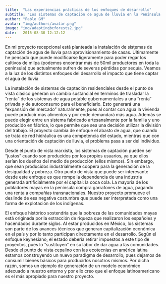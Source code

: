 ```yaml
---
title:  "Las experiencias prácticas de los enfoques de desarrollo"
subtitle: "Los sistemas de captación de agua de lluvia en la Península de Yucatán"
author: "Pablo GM"
avatar: "img/authors/avatar.png"
image: "img/adaptingbcforests2.jpg"
date:   2015-08-30 12:12:12
---
```


En mi proyecto recepcional está planteada la instalación de sistemas de captación de agua de lluvia para aprovisionamiento de casas. Últimamente he pensado que puede modificarse ligeramente para poder regar los cultivos de milpa (podemos encontrar más de 50mil productores en toda la península) que actualmente sufren de severas pérdidas por sequía.
Veamos a la luz de los distintos enfoques del desarrollo el impacto que tiene captar el agua de lluvia:

La instalación de sistemas de captación residenciales desde el punto de vista clásico generan un cambio sustancial en terminos de trasladar la “renta” de los sistemas de agua potable gubernamentales a una “renta” privada y de autoconsumo para el beneficiario. Esto generará una “expansión del mercado” naturalmente, pues al contar con agua la vivienda puede producir más alimentos y por ende demandará más agua. Además se puede elegir entre un sistema fabricado artesanalmente por la familia y uno producido en fábrica, lo que permite que sea una decisión utilizar la división del trabajo. El proyecto cambia de enfoque el abasto de agua, que cuando se trata de red hidráulica es una competencia del estado, mientras que con una orientación de captación de lluvia, el problema pasa a ser del individuo.

Desde el punto de vista marxista, los sistemas de captación pueden ser “justos” cuando son producidos por los propios usuarios, ya que ellos serían los dueños del medio de producción (ellos mismos). Sin embargo, que sean producidos industrialmente coopera para la generación de la desigualdad y pobreza. Otro punto de vista que puede ser interesante desde este enfoque es que rompe la dependencia de una industria generada artificialmente por el capital: la coca cola. La mayoría de los pobladores mayas en la península compra garrafones de agua, pagando una renta a compañías transnacionales. Nuestro proyecto promueve el deslinde de esa negativa costumbre que puede ser interpretada como una forma de explotación de los indígenas.

El enfoque histórico sostendría que la pobreza de las comunidades mayas está originada por la extracción de riqueza que realizaron los españoles y hacendados durante siglos. Al estar producidos en México, los sistemas son parte de los avances técnicos que generan capitalización económica en el país y por lo tanto participan directamente en el desarrollo.
Según el enfoque keynesiano, el estado debería retirar impuestos a este tipo de proyectos, pues lo “sustituyen” en su labor de dar agua a las comunidades. Desde el punto de vista cepalino con las ecotecnias en américa latina estamos construyendo un nuevo paradigma de desarrollo, pues dejamos de consumir bienes básicos para producirlos nosotros mismos. Por dicha razón, somos un ejemplo de generación de un modelo económico adecuado a nuestro entorno y por ello creo que el enfoque latinoamericano es el más apropiado para nuestro proyecto. 

